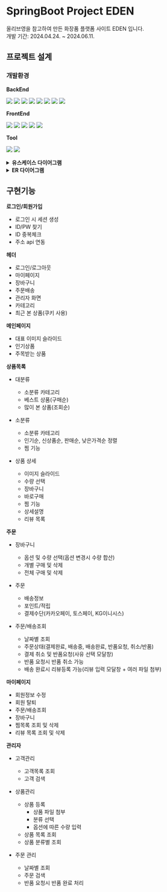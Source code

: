 # SpringBoot Project EDEN

올리브영을 참고하여 만든 화장품 플랫폼 사이트 EDEN 입니다.<br/>
개발 기간: 2024.04.24. ~ 2024.06.11.

## 프로젝트 설계

### 개발환경

**BackEnd**

<img src="https://img.shields.io/badge/springboot 3.2.3-6DB33F?style=for-the-badge&logo=spring&logoColor=white"> <img src="https://img.shields.io/badge/java 17-007396?style=for-the-badge&logo=java&logoColor=white"> <img src="https://img.shields.io/badge/jsp-F7DF1E?style=for-the-badge&logo=jsp&logoColor=black"> 
<img src="https://img.shields.io/badge/mysql 8.3.0-4479A1?style=for-the-badge&logo=mysql&logoColor=white"> <img src="https://img.shields.io/badge/mybatis-02303A?style=for-the-badge&logo=mybatis&logoColor=white"> <img src="https://img.shields.io/badge/apache tomcat 10.0-F8DC75?style=for-the-badge&logo=apachetomcat&logoColor=white"> <img src="https://img.shields.io/badge/gradle-02303A?style=for-the-badge&logo=gradle&logoColor=white"> <img src="https://img.shields.io/badge/linux-FCC624?style=for-the-badge&logo=linux&logoColor=black">
  
**FrontEnd**

<img src="https://img.shields.io/badge/html5-E34F26?style=for-the-badge&logo=html5&logoColor=white"> <img src="https://img.shields.io/badge/css3-1572B6?style=for-the-badge&logo=css3&logoColor=white"> <img src="https://img.shields.io/badge/javascript-F7DF1E?style=for-the-badge&logo=javascript&logoColor=black"> <img src="https://img.shields.io/badge/jquery-0769AD?style=for-the-badge&logo=jquery&logoColor=white"> <img src="https://img.shields.io/badge/bootstrap-7952B3?style=for-the-badge&logo=bootstrap&logoColor=white">

**Tool**

<img src="https://img.shields.io/badge/intellijidea-181717?style=for-the-badge&logo=intellijidea&logoColor=white"> <img src="https://img.shields.io/badge/github-181717?style=for-the-badge&logo=github&logoColor=white">

<details>
<summary><b>유스케이스 다이어그램</b></summary>
<div markdown="1">
  
![usecase_cos](https://github.com/sele906/cinema/assets/81071162/cff9b2e2-92b5-4d28-bf68-e1a6d34c2e0d)

</div>
</details>

<details>
<summary><b>ER 다이어그램</b></summary>
<div markdown="1">
  
![cosmetic_erd](https://github.com/sele906/cosmetic/assets/81071162/08821bab-72c4-448d-8c1f-b64609db1ffb)

</div>
</details>


## 구현기능


**로그인/회원가입**

- 로그인 시 세션 생성
- ID/PW 찾기
- ID 중복체크
- 주소 api 연동

**헤더**

- 로그인/로그아웃
- 마이페이지
- 장바구니
- 주문배송
- 관리자 화면
- 카테고리
- 최근 본 상품(쿠키 사용)

**메인페이지**

- 대표 이미지 슬라이드
- 인기상품
- 주목받는 상품

**상품목록**

- 대분류
  - 소분류 카테고리
  - 베스트 상품(구매순)
  - 많이 본 상품(조회순)
    
- 소분류
  - 소분류 카테고리
  - 인기순, 신상품순, 판매순, 낮은가격순 정렬
  - 찜 기능

- 상품 상세
  - 이미지 슬라이드
  - 수량 선택
  - 장바구니
  - 바로구매
  - 찜 기능
  - 상세설명
  - 리뷰 목록
    
**주문**

- 장바구니
  - 옵션 및 수량 선택(옵션 변경시 수량 합산)
  - 개별 구매 및 삭제
  - 전체 구매 및 삭제

- 주문
  - 배송정보
  - 포인트/적립
  - 결제수단(카카오페이, 토스페이, KG이니시스)

- 주문/배송조회
  - 날짜별 조회
  - 주문상태(결제완료, 배송중, 배송완료, 반품요청, 취소/반품)
  - 결제 취소 및 반품요청(사유 선택 모달창)
  - 반품 요청시 반품 취소 가능
  - 배송 완료시 리뷰등록 가능(리뷰 입력 모달창 + 여러 파일 첨부)
  
**마이페이지**

- 회원정보 수정
- 회원 탈퇴
- 주문/배송조회
- 장바구니
- 찜목록 조회 및 삭제
- 리뷰 목록 조회 및 삭제

**관리자**

- 고객관리
  - 고객목록 조회
  - 고객 검색

- 상품관리
  - 상품 등록
    - 상품 파일 첨부
    - 분류 선택
    - 옵션에 따른 수량 입력
  - 상품 목록 조회
  - 상품 분류별 조회

- 주문 관리
  - 날짜별 조회
  - 주문 검색
  - 반품 요청시 반품 완료 처리

























